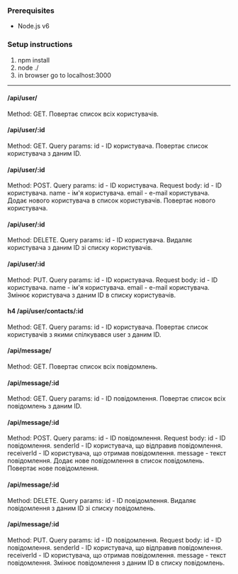 ### Prerequisites
- Node.js v6

### Setup instructions
1. npm install
1. node ./
1. in browser go to localhost:3000
***

#### /api/user/
Method: GET.
Повертає список всіх користувачів.

#### /api/user/:id
Method: GET.
Query params: id - ID користувачa.
Повертає список користувача з даним ID.

#### /api/user/:id
Method: POST.
Query params: id - ID користувачa.
Request body: id - ID користувачa.
	      name - ім'я користувачa.
	      email - e-mail користувачa.
Додає нового користувача в список користувачів. Повертає нового користувача.

#### /api/user/:id
Method: DELETE.
Query params: id - ID користувачa.
Видаляє користувача з даним ID зі списку користувачів.

#### /api/user/:id
Method: PUT.
Query params: id - ID користувачa.
Request body: id - ID користувачa.
	      name - ім'я користувачa.
	      email - e-mail користувачa.
Змінює користувача з даним ID в списку користувачів.

#### h4 /api/user/contacts/:id
Method: GET.
Query params: id - ID користувачa.
Повертає список користувачів з якими спілкувався user з даним ID.

#### /api/message/
Method: GET.
Повертає список всіх повідомлень.

#### /api/message/:id
Method: GET.
Query params: id - ID повідомлення.
Повертає список всіх повідомлень з даним ID.

#### /api/message/:id
Method: POST.
Query params: id - ID повідомлення.
Request body: id - ID повідомлення.
	      senderId - ID користувачa, що відправив повідомлення.
	      receiverId - ID користувачa, що отримав повідомлення.
	      message - текст повідомлення.
Додає нове повідомлення в список повідомлень. Повертає нове повідомлення.

#### /api/message/:id
Method: DELETE.
Query params: id - ID повідомлення.
Видаляє повідомлення з даним ID зі списку повідомлень.

#### /api/message/:id
Method: PUT.
Query params: id - ID повідомлення.
Request body: id - ID повідомлення.
	      senderId - ID користувачa, що відправив повідомлення.
	      receiverId - ID користувачa, що отримав повідомлення.
	      message - текст повідомлення.
Змінює повідомлення з даним ID в списку повідомлень.
